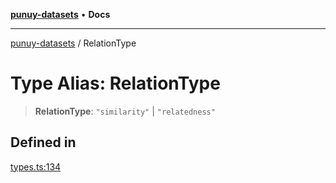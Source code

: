 [**punuy-datasets**](../README.md) • **Docs**

***

[punuy-datasets](../README.md) / RelationType

# Type Alias: RelationType

> **RelationType**: `"similarity"` \| `"relatedness"`

## Defined in

[types.ts:134](https://github.com/andrefs/punuy-datasets/blob/59863e7de584dc14c9b26d5b10b8c2f8e30a51b5/src/lib/types.ts#L134)
